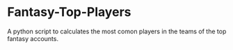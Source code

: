 # Fantasy-Top-Players
A python script to calculates the most comon players in the teams of the top fantasy accounts.
